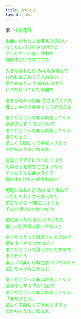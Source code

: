 ```yaml
---
title: なわとび
layout: post
---
```

歌：<font color="lime">小泉花陽</font>

<p><font color="lime">出会いがわたしを変えたみたい<br />
なりたい自分をみつけたの<br />
ずっとずっとあこがれを<br />
胸の中だけで育ててた</font></p>

<p><font color="lime">大きななわとび みんなが飛んで<br />
わたしはこわくて入れない<br />
子どもみたい ためらいながら<br />
いつも待っていたの君を</font></p>

<p><font color="lime">あきらめかけた時 ささえてくれた<br />
優しい手のそのぬくもり好きだよ</font></p>

<p><font color="lime">ありがとうってあふれ出してくる<br />
夢が少しずつ ちかづいて<br />
ありがとうってあふれ出してくる…<br />
ありがとう<br />
嬉しくて嬉しくて幸せすぎると<br />
泣けちゃうのごめんね</font></p>

<p><font color="lime">言葉にできずにうつむくより<br />
ためらう気持ちにさようなら<br />
ずっとずっと会いたくて<br />
胸の中だけじゃ終われない</font></p>

<p><font color="lime">何度もなわとび みんなと飛んだ<br />
わたしもたくさん笑ってた<br />
遊びながら 一緒にいようね<br />
そんな想いたいせつだね</font></p>

<p><font color="lime">道に迷った時 おしえてくれた<br />
優しい目が語る願いかなえて</font></p>

<p><font color="lime">ありがとうって消えないときめき<br />
夢を少しずつ つかまえて<br />
ありがとうって消えないときめき…<br />
ありがとう<br />
楽しいね楽しいね抱きついてみたら<br />
泣けちゃったごめんね</font></p>

<p><font color="lime">ありがとうってあふれ出してくる<br />
夢が少しずつ ちかづいて<br />
ありがとうってあふれ出してくる…<br />
「ありがとう」<br />
嬉しくて嬉しくて幸せすぎると<br />
泣けちゃうのごめんね</font></p>